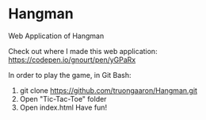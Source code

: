 # Hangman
Web Application of Hangman 

Check out where I made this web application: https://codepen.io/gnourt/pen/yGPaRx

In order to play the game, in Git Bash:
1) git clone https://github.com/truongaaron/Hangman.git
2) Open "Tic-Tac-Toe" folder
3) Open index.html
Have fun!

